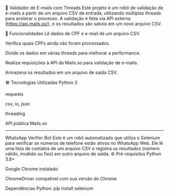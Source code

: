 📨 Validador de E-mails com Threads
Este projeto é um robô de validação de e-mails a partir de um arquivo CSV de entrada, utilizando múltiplas threads para acelerar o processo. A validação é feita via API externa (https://api.mails.so/), e os resultados são salvos em um novo arquivo CSV.

📌 Funcionalidades
Lê dados de CPF e e-mail de um arquivo CSV.

Verifica quais CPFs ainda não foram processados.

Divide os dados em várias threads para melhorar a performance.

Realiza requisições à API da Mails.so para validação de e-mails.

Armazena os resultados em um arquivo de saída CSV.

🛠️ Tecnologias Utilizadas
Python 3

requests

csv, io, json

threading

API pública Mails.so

-------------------------------------------------------------------------------------------------------------------------------------------------------------------------------------------------------------------------------------------------------------

WhatsApp Verifier Bot
Este é um robô automatizado que utiliza o Selenium para verificar se números de telefone estão ativos no WhatsApp Web. Ele lê uma lista de contatos de um arquivo CSV e registra os resultados (número válido, inválido ou fixo) em outro arquivo de saída.
⚙️ Pré-requisitos
Python 3.8+

Google Chrome instalado

ChromeDriver compatível com sua versão do Chrome

Dependências Python:
pip install selenium

